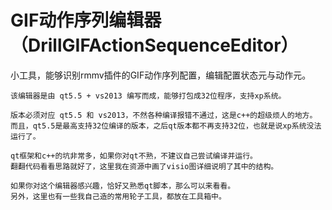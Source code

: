 # GIF动作序列编辑器（DrillGIFActionSequenceEditor）

小工具，能够识别rmmv插件的GIF动作序列配置，编辑配置状态元与动作元。

	该编辑器是由 qt5.5 + vs2013 编写而成，能够打包成32位程序，支持xp系统。
	
	版本必须对应 qt5.5 和 vs2013，不然各种编译报错不通过，这是c++的超级烦人的地方。
	而且，qt5.5是最高支持32位编译的版本，之后qt版本都不再支持32位，也就是说xp系统没法运行了。
	
	qt框架和c++的坑非常多，如果你对qt不熟，不建议自己尝试编译并运行。
	翻翻代码看看思路就好了，这里我在资源中画了visio图详细说明了其中的结构。
	
	如果你对这个编辑器感兴趣，恰好又熟悉qt脚本，那么可以来看看。
	另外，这里也有一些我自己造的常用轮子工具，都放在工具箱中。
